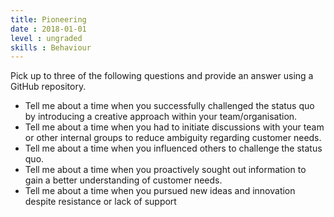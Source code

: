 ```yaml
---
title: Pioneering
date : 2018-01-01
level : ungraded
skills : Behaviour
---
```

Pick up to three of the following questions and provide an answer using a GitHub repository.

- Tell me about a time when you successfully challenged the status quo by introducing a creative approach within your team/organisation.
- Tell me about a time when you had to initiate discussions with your team or other internal groups to reduce ambiguity regarding customer needs.
- Tell me about a time when you influenced others to challenge the status quo.
- Tell me about a time when you proactively sought out information to gain a better understanding of customer needs.
- Tell me about a time when you pursued new ideas and innovation despite resistance or lack of support
